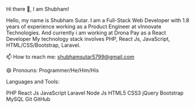 Hi there :wave:, I am Shubham!

Hello, my name is Shubham Sutar. I am a Full-Stack Web Developer with 1.8 years of experience working as a Product Engineer at vInnovate Technologies. And currently i am working at Drona Pay as a React Developer My technology stack involves PHP, React Js, JavaScript, HTML/CSS/Bootstrap, Laravel.

:mailbox: How to reach me: shubhamsutar5799@gmail.com


:smile: Pronouns: Programmer/He/Him/His



Languages and Tools:

PHP   React Js   JavaScript   Laravel  Node Js  HTML5   CSS3   jQuery   Bootstrap   MySQL   Git   GitHub  



